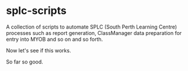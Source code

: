 # splc-scripts
A collection of scripts to automate SPLC (South Perth Learning Centre) processes such as report generation, ClassManager data preparation for entry into MYOB and so on and so forth.

Now let's see if this works.

So far so good.
